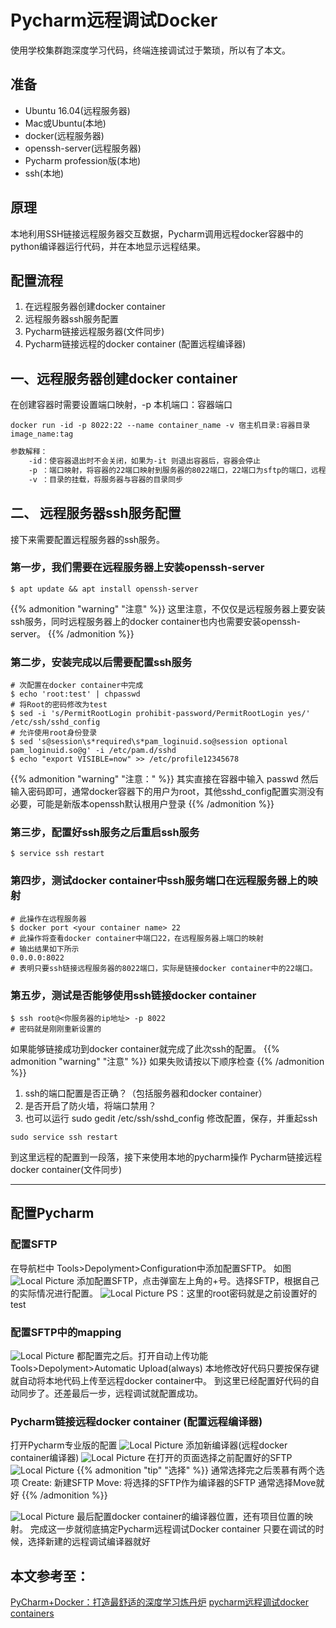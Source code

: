 # Pycharm远程调试Docker


使用学校集群跑深度学习代码，终端连接调试过于繁琐，所以有了本文。
<!--more-->
## 准备
- Ubuntu 16.04(远程服务器)
- Mac或Ubuntu(本地)
- docker(远程服务器)
- openssh-server(远程服务器)
- Pycharm profession版(本地)
- ssh(本地)
## 原理
本地利用SSH链接远程服务器交互数据，Pycharm调用远程docker容器中的python编译器运行代码，并在本地显示远程结果。
## 配置流程
1. 在远程服务器创建docker container
1. 远程服务器ssh服务配置
1. Pycharm链接远程服务器(文件同步)
1. Pycharm链接远程的docker container (配置远程编译器)
 
## 一、远程服务器创建docker container
在创建容器时需要设置端口映射，-p 本机端口：容器端口
~~~shell
docker run -id -p 8022:22 --name container_name -v 宿主机目录:容器目录 image_name:tag
~~~
~~~markdown
参数解释：
    -id：使容器退出时不会关闭，如果为-it 则退出容器后，容器会停止
    -p ：端口映射，将容器的22端口映射到服务器的8022端口，22端口为sftp的端口，远程时必须开放22端口才能保证文件的上传下载同步
    -v ：目录的挂载，将服务器与容器的目录同步
~~~
## 二、 远程服务器ssh服务配置
接下来需要配置远程服务器的ssh服务。
### 第一步，我们需要在远程服务器上安装openssh-server
~~~shell
$ apt update && apt install openssh-server
~~~
{{% admonition "warning" "注意" %}}
这里注意，不仅仅是远程服务器上要安装ssh服务，同时远程服务器上的docker container也内也需要安装openssh-server。
{{% /admonition %}}

### 第二步，安装完成以后需要配置ssh服务
~~~shell
# 次配置在docker container中完成
$ echo 'root:test' | chpasswd
# 将Root的密码修改为test
$ sed -i 's/PermitRootLogin prohibit-password/PermitRootLogin yes/' /etc/ssh/sshd_config
# 允许使用root身份登录
$ sed 's@session\s*required\s*pam_loginuid.so@session optional pam_loginuid.so@g' -i /etc/pam.d/sshd
$ echo "export VISIBLE=now" >> /etc/profile12345678
~~~
{{% admonition "warning" "注意：" %}}
其实直接在容器中输入 passwd 然后输入密码即可，通常docker容器下的用户为root，其他sshd_config配置实测没有必要，可能是新版本openssh默认根用户登录
{{% /admonition %}}

### 第三步，配置好ssh服务之后重启ssh服务
~~~shell
$ service ssh restart
~~~
### 第四步，测试docker container中ssh服务端口在远程服务器上的映射
~~~shell
# 此操作在远程服务器
$ docker port <your container name> 22
# 此操作将查看docker container中端口22，在远程服务器上端口的映射
# 输出结果如下所示
0.0.0.0:8022
# 表明只要ssh链接远程服务器的8022端口，实际是链接docker container中的22端口。
~~~
### 第五步，测试是否能够使用ssh链接docker container
~~~shell
$ ssh root@<你服务器的ip地址> -p 8022
# 密码就是刚刚重新设置的
~~~
如果能够链接成功到docker container就完成了此次ssh的配置。
{{% admonition "warning" "注意" %}}
如果失败请按以下顺序检查
{{% /admonition %}}

1. ssh的端口配置是否正确？（包括服务器和docker container）
2. 是否开启了防火墙，将端口禁用？ 
3. 也可以运行 sudo gedit /etc/ssh/sshd_config 修改配置，保存，并重起ssh 
~~~shell
sudo service ssh restart
~~~
到这里远程的配置到一段落，接下来使用本地的pycharm操作
Pycharm链接远程docker container(文件同步)

***

## 配置Pycharm
### 配置SFTP
在导航栏中 Tools>Depolyment>Configuration中添加配置SFTP。
如图
![Local Picture](/images/pycharm_docker/1.png)
添加配置SFTP，点击弹窗左上角的+号。选择SFTP，根据自己的实际情况进行配置。
![Local Picture](/images/pycharm_docker/2.png)
PS：这里的root密码就是之前设置好的test
### 配置SFTP中的mapping
![Local Picture](/images/pycharm_docker/3.png)
都配置完之后。打开自动上传功能
Tools>Depolyment>Automatic Upload(always)
本地修改好代码只要按保存键就自动将本地代码上传至远程docker container中。
到这里已经配置好代码的自动同步了。还差最后一步，远程调试就配置成功。
### Pycharm链接远程docker container (配置远程编译器)
打开Pycharm专业版的配置
![Local Picture](/images/pycharm_docker/4.png)
添加新编译器(远程docker container编译器)
![Local Picture](/images/pycharm_docker/5.png)
在打开的页面选择之前配置好的SFTP
![Local Picture](/images/pycharm_docker/6.png)
{{% admonition "tip" "选择" %}}
通常选择完之后羡慕有两个选项
Create: 新建SFTP
Move: 将选择的SFTP作为编译器的SFTP
通常选择Move就好
{{% /admonition %}}

![Local Picture](/images/pycharm_docker/7.png)
最后配置docker container的编译器位置，还有项目位置的映射。
完成这一步就彻底搞定Pycharm远程调试Docker container
只要在调试的时候，选择新建的远程调试编译器就好



## 本文参考至：
[PyCharm+Docker：打造最舒适的深度学习炼丹炉](https://zhuanlan.zhihu.com/p/52827335)
[pycharm远程调试docker containers](https://www.cnblogs.com/ruiyang-/p/10158658.html)

